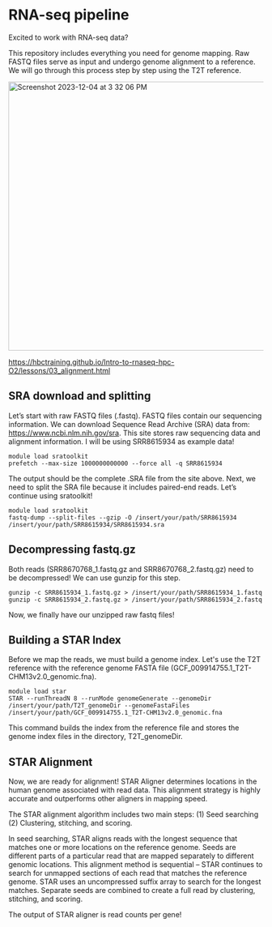 # RNA-seq pipeline

Excited to work with RNA-seq data? 

This repository includes everything you need for genome mapping. Raw FASTQ files serve as input and undergo genome alignment to a reference. We will go through this process step by step using the T2T reference.

<img width="531" alt="Screenshot 2023-12-04 at 3 32 06 PM" src="https://github.com/emmarklein/RNAseq_pipeline/assets/152921397/41d26ea8-7045-4986-8ec6-e24e0dffa237">

https://hbctraining.github.io/Intro-to-rnaseq-hpc-O2/lessons/03_alignment.html

## SRA download and splitting
Let’s start with raw FASTQ files (.fastq). FASTQ files contain our sequencing information. We can download Sequence Read Archive (SRA) data from: https://www.ncbi.nlm.nih.gov/sra. This site stores raw sequencing data and alignment information. I will be using SRR8615934 as example data!

```
module load sratoolkit
prefetch --max-size 1000000000000 --force all -q SRR8615934
```

The output should be the complete .SRA file from the site above. Next, we need to split the SRA file because it includes paired-end reads. Let’s continue using sratoolkit! 

```
module load sratoolkit
fastq-dump --split-files --gzip -O /insert/your/path/SRR8615934 /insert/your/path/SRR8615934/SRR8615934.sra
```

## Decompressing fastq.gz

Both reads (SRR8670768_1.fastq.gz and SRR8670768_2.fastq.gz) need to be decompressed! We can use gunzip for this step.

```
gunzip -c SRR8615934_1.fastq.gz > /insert/your/path/SRR8615934_1.fastq
gunzip -c SRR8615934_2.fastq.gz > /insert/your/path/SRR8615934_2.fastq
```

Now, we finally have our unzipped raw fastq files!

## Building a STAR Index

Before we map the reads, we must build a genome index. Let's use the T2T reference with the reference genome FASTA file (GCF_009914755.1_T2T-CHM13v2.0_genomic.fna).

```
module load star
STAR --runThreadN 8 --runMode genomeGenerate --genomeDir /insert/your/path/T2T_genomeDir --genomeFastaFiles /insert/your/path/GCF_009914755.1_T2T-CHM13v2.0_genomic.fna
```
This command builds the index from the reference file and stores the genome index files in the directory, T2T_genomeDir.

## STAR Alignment

Now, we are ready for alignment! STAR Aligner determines locations in the human genome associated with read data. This alignment strategy is highly accurate and outperforms other aligners in mapping speed. 

The STAR alignment algorithm includes two main steps: 
(1) Seed searching 
(2) Clustering, stitching, and scoring. 

In seed searching, STAR aligns reads with the longest sequence that matches one or more locations on the reference genome. Seeds are different parts of a particular read that are mapped separately to different genomic locations. This alignment method is sequential – STAR continues to search for unmapped sections of each read that matches the reference genome. STAR uses an uncompressed suffix array to search for the longest matches. Separate seeds are combined to create a full read by clustering, stitching, and scoring. 

The output of STAR aligner is read counts per gene!
